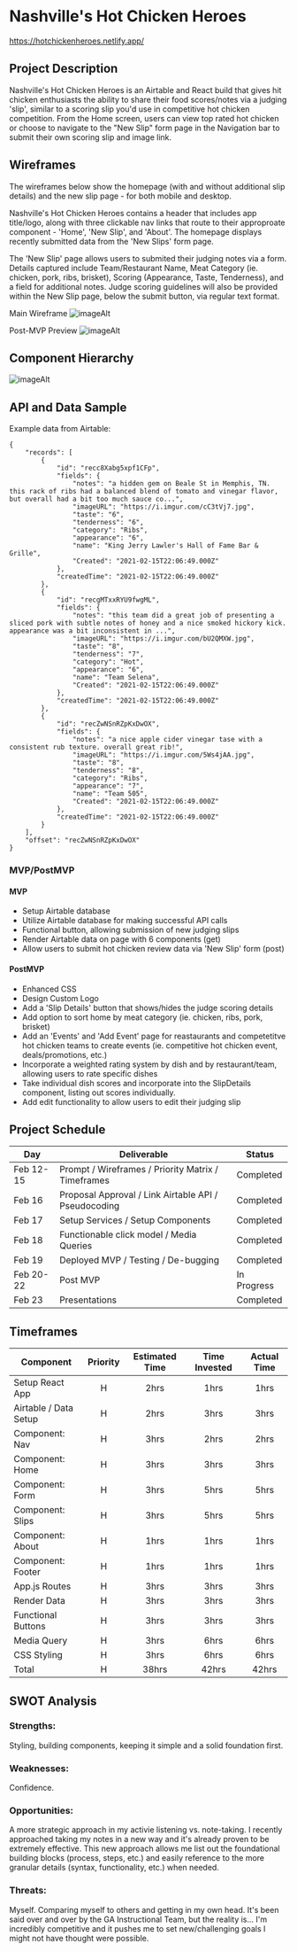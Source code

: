 # Nashville's Hot Chicken Heroes

https://hotchickenheroes.netlify.app/


## Project Description

Nashville's Hot Chicken Heroes is an Airtable and React build that gives hit chicken enthusiasts the ability to share their food scores/notes via a judging 'slip', similar to a scoring slip you'd use in competitive hot chicken competition. From the Home screen, users can view top rated hot chicken or choose to navigate to the "New Slip" form page in the Navigation bar to submit their own scoring slip and image link.


## Wireframes

The wireframes below show the homepage (with and without additional slip details) and the new slip page - for both mobile and desktop. 

Nashville's Hot Chicken Heroes contains a header that includes app title/logo, along with three clickable nav links that route to their approproate component - 'Home', 'New Slip', and 'About'. The homepage displays recently submitted data from the 'New Slips' form page. 

The 'New Slip' page allows users to submited their judging notes via a form. Details captured include Team/Restaurant Name, Meat Category (ie. chicken, pork, ribs, brisket), Scoring (Appearance, Taste, Tenderness), and a field for additional notes. Judge scoring guidelines will also be provided within the New Slip page, below the submit button, via regular text format.

Main Wireframe
![imageAlt](https://i.imgur.com/o6lhEz4.png)

Post-MVP Preview
![imageAlt](https://i.imgur.com/qoxbvPq.png)


## Component Hierarchy

![imageAlt](https://i.imgur.com/3Manow4.png)


## API and Data Sample

Example data from Airtable:

```
{
    "records": [
        {
            "id": "recc8Xabg5xpf1CFp",
            "fields": {
                "notes": "a hidden gem on Beale St in Memphis, TN.  this rack of ribs had a balanced blend of tomato and vinegar flavor, but overall had a bit too much sauce co...",
                "imageURL": "https://i.imgur.com/cC3tVj7.jpg",
                "taste": "6",
                "tenderness": "6",
                "category": "Ribs",
                "appearance": "6",
                "name": "King Jerry Lawler's Hall of Fame Bar & Grille",
                "Created": "2021-02-15T22:06:49.000Z"
            },
            "createdTime": "2021-02-15T22:06:49.000Z"
        },
        {
            "id": "recgMTxxRYU9fwgML",
            "fields": {
                "notes": "this team did a great job of presenting a sliced pork with subtle notes of honey and a nice smoked hickory kick. appearance was a bit inconsistent in ...",
                "imageURL": "https://i.imgur.com/bU2QMXW.jpg",
                "taste": "8",
                "tenderness": "7",
                "category": "Hot",
                "appearance": "6",
                "name": "Team Selena",
                "Created": "2021-02-15T22:06:49.000Z"
            },
            "createdTime": "2021-02-15T22:06:49.000Z"
        },
        {
            "id": "recZwNSnRZpKxDwOX",
            "fields": {
                "notes": "a nice apple cider vinegar tase with a consistent rub texture. overall great rib!",
                "imageURL": "https://i.imgur.com/5Ws4jAA.jpg",
                "taste": "8",
                "tenderness": "8",
                "category": "Ribs",
                "appearance": "7",
                "name": "Team 505",
                "Created": "2021-02-15T22:06:49.000Z"
            },
            "createdTime": "2021-02-15T22:06:49.000Z"
        }
    ],
    "offset": "recZwNSnRZpKxDwOX"
}

```

### MVP/PostMVP

#### MVP

- Setup Airtable database
- Utilize Airtable database for making successful API calls 
- Functional button, allowing submission of new judging slips
- Render Airtable data on page with 6 components (get) 
- Allow users to submit hot chicken review data via 'New Slip' form (post)

#### PostMVP

- Enhanced CSS
- Design Custom Logo
- Add a 'Slip Details' button that shows/hides the judge scoring details
- Add option to sort home by meat category (ie. chicken, ribs, pork, brisket)
- Add an 'Events' and 'Add Event' page for reastaurants and competetitve hot chicken teams to create events (ie. competitive hot chicken event, deals/promotions, etc.)
- Incorporate a weighted rating system by dish and by restaurant/team, allowing users to rate specific dishes
- Take individual dish scores and incorporate into the SlipDetails component, listing out scores individually.
- Add edit functionality to allow users to edit their judging slip


## Project Schedule

| Day       | Deliverable                                            |    Status   |
| --------- | ------------------------------------------------------ | ----------- |
| Feb 12-15 | Prompt / Wireframes / Priority Matrix / Timeframes     | Completed   |
| Feb 16    | Proposal Approval / Link Airtable API / Pseudocoding   | Completed   |
| Feb 17    | Setup Services / Setup Components                      | Completed   |
| Feb 18    | Functionable click model / Media Queries               | Completed   |
| Feb 19    | Deployed MVP / Testing / De-bugging                    | Completed   |
| Feb 20-22 | Post MVP                                               | In Progress |
| Feb 23    | Presentations                                          | Completed   |


## Timeframes

| Component                   | Priority | Estimated Time | Time Invested | Actual Time |
| --------------------------- | :------: | :------------: | :-----------: | :---------: |
| Setup React App             |     H    |      2hrs      |      1hrs     |     1hrs    |
| Airtable / Data Setup       |     H    |      2hrs      |      3hrs     |     3hrs    |
| Component: Nav              |     H    |      3hrs      |      2hrs     |     2hrs    |
| Component: Home             |     H    |      3hrs      |      3hrs     |     3hrs    |
| Component: Form             |     H    |      3hrs      |      5hrs     |     5hrs    |
| Component: Slips            |     H    |      3hrs      |      5hrs     |     5hrs    |
| Component: About            |     H    |      1hrs      |      1hrs     |     1hrs    |
| Component: Footer           |     H    |      1hrs      |      1hrs     |     1hrs    |
| App.js Routes               |     H    |      3hrs      |      3hrs     |     3hrs    |
| Render Data                 |     H    |      3hrs      |      3hrs     |     3hrs    |
| Functional Buttons          |     H    |      3hrs      |      3hrs     |     3hrs    |
| Media Query                 |     H    |      3hrs      |      6hrs     |     6hrs    |
| CSS Styling                 |     H    |      3hrs      |      6hrs     |     6hrs    |
| Total                       |     H    |      38hrs     |      42hrs    |     42hrs    |


## SWOT Analysis


### Strengths:
Styling, building components, keeping it simple and a solid foundation first.

### Weaknesses:
Confidence.

### Opportunities:
A more strategic approach in my activie listening vs. note-taking. I recently approached taking my notes in a new way and it's already proven to be extremely effective. This new approach allows me list out the foundational building blocks (process, steps, etc.) and easily reference to the more granular details (syntax, functionality, etc.) when needed.

### Threats:
Myself. Comparing myself to others and getting in my own head. It's been said over and over by the GA Instructional Team, but the reality is... I'm incredibly competitive and it pushes me to set new/challenging goals I might not have thought were possible.